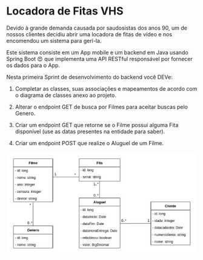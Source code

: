 # Locadora de Fitas VHS

Devido à grande demanda causada por saudosistas dos anos 90, um de nossos clientes decidiu abrir uma
locadora de fitas de vídeo e nos encomendou um sistema para gerí-la.

Este sistema consiste em um App mobile e um backend em Java usando Spring Boot 😍 que 
implementa uma API RESTful responsável por fornecer os dados para o App.


Nesta primeira Sprint de desenvolvimento do backend você DEVe:

1. Completar as classes, suas associações e mapeamentos de acordo com o diagrama de classes anexo ao projeto.

2. Alterar o endpoint GET de busca por Filmes para aceitar buscas pelo Genero.

3. Criar um endpoint GET que retorne se o Filme possui alguma Fita disponível (use as datas presentes na entidade para saber).

4. Criar um endpoint POST que realize o Aluguel de um Filme. 

![](modelo-de-dominio.png)

